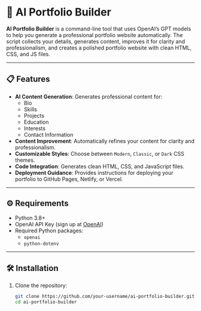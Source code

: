 # 🚀 AI Portfolio Builder

**AI Portfolio Builder** is a command-line tool that uses OpenAI’s GPT models to help you generate a professional portfolio website automatically. The script collects your details, generates content, improves it for clarity and professionalism, and creates a polished portfolio website with clean HTML, CSS, and JS files.

---

## 📋 Features

- **AI Content Generation**: Generates professional content for:
  - Bio
  - Skills
  - Projects
  - Education
  - Interests
  - Contact Information
- **Content Improvement**: Automatically refines your content for clarity and professionalism.
- **Customizable Styles**: Choose between `Modern`, `Classic`, or `Dark` CSS themes.
- **Code Integration**: Generates clean HTML, CSS, and JavaScript files.
- **Deployment Guidance**: Provides instructions for deploying your portfolio to GitHub Pages, Netlify, or Vercel.

---

## ⚙️ Requirements

- Python 3.8+
- OpenAI API Key (sign up at [OpenAI](https://platform.openai.com/))
- Required Python packages:
  - `openai`
  - `python-dotenv`

---

## 🛠️ Installation

1. Clone the repository:
   ```bash
   git clone https://github.com/your-username/ai-portfolio-builder.git
   cd ai-portfolio-builder
